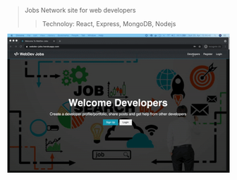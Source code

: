 > Jobs Network site for  web developers 
>> Technoloy: React, Express, MongoDB, Nodejs

![](devjob.gif)